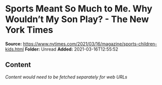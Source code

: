 # Sports Meant So Much to Me. Why Wouldn’t My Son Play? - The New York Times

**Source:** https://www.nytimes.com/2021/03/16/magazine/sports-children-kids.html
**Folder:** Unread
**Added:** 2021-03-16T12:55:52




## Content
*Content would need to be fetched separately for web URLs*
